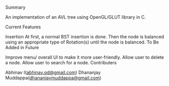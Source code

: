 Summary

An implementation of an AVL tree using OpenGL/GLUT library in C.

Current Features

Insertion
At first, a normal BST insertion is done. Then the node is balanced using an appropriate type of Rotation(s) until the node is balanced.
To Be Added in Future

Improve menu/ overall UI to make it more user-friendly.
Allow user to delete a node.
Allow user to search for a node.
Contributers

Abhinav I(abhinav.qd@gmail.com)
Dhananjay Muddappa(dhananjaymuddappa@gmail.com)